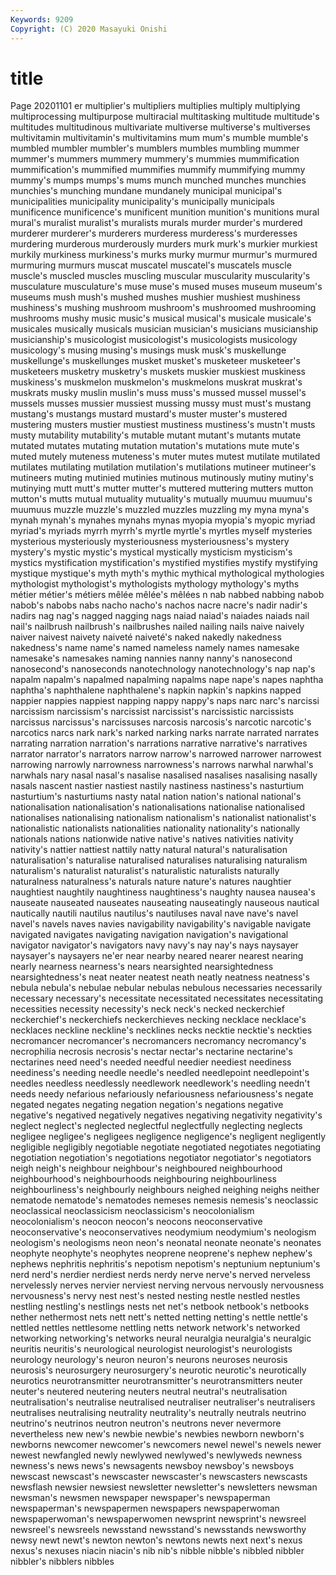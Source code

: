 ```yaml
---
Keywords: 9209
Copyright: (C) 2020 Masayuki Onishi
---
```


# title
Page 20201101
er multiplier's multipliers multiplies
multiply multiplying multiprocessing multipurpose multiracial multitasking multitude multitude's multitudes multitudinous
multivariate multiverse multiverse's multiverses multivitamin multivitamin's multivitamins mum mum's mumble
mumble's mumbled mumbler mumbler's mumblers mumbles mumbling mummer mummer's mummers
mummery mummery's mummies mummification mummification's mummified mummifies mummify mummifying mummy
mummy's mumps mumps's mums munch munched munches munchies munchies's munching
mundane mundanely municipal municipal's municipalities municipality municipality's municipally municipals munificence
munificence's munificent munition munition's munitions mural mural's muralist muralist's muralists
murals murder murder's murdered murderer murderer's murderers murderess murderess's murderesses
murdering murderous murderously murders murk murk's murkier murkiest murkily murkiness
murkiness's murks murky murmur murmur's murmured murmuring murmurs muscat muscatel
muscatel's muscatels muscle muscle's muscled muscles muscling muscular muscularity muscularity's
musculature musculature's muse muse's mused muses museum museum's museums mush
mush's mushed mushes mushier mushiest mushiness mushiness's mushing mushroom mushroom's
mushroomed mushrooming mushrooms mushy music music's musical musical's musicale musicale's
musicales musically musicals musician musician's musicians musicianship musicianship's musicologist musicologist's
musicologists musicology musicology's musing musing's musings musk musk's muskellunge muskellunge's
muskellunges musket musket's musketeer musketeer's musketeers musketry musketry's muskets muskier
muskiest muskiness muskiness's muskmelon muskmelon's muskmelons muskrat muskrat's muskrats musky
muslin muslin's muss muss's mussed mussel mussel's mussels musses mussier
mussiest mussing mussy must must's mustang mustang's mustangs mustard mustard's
muster muster's mustered mustering musters mustier mustiest mustiness mustiness's mustn't
musts musty mutability mutability's mutable mutant mutant's mutants mutate mutated
mutates mutating mutation mutation's mutations mute mute's muted mutely muteness
muteness's muter mutes mutest mutilate mutilated mutilates mutilating mutilation mutilation's
mutilations mutineer mutineer's mutineers muting mutinied mutinies mutinous mutinously mutiny
mutiny's mutinying mutt mutt's mutter mutter's muttered muttering mutters mutton
mutton's mutts mutual mutuality mutuality's mutually muumuu muumuu's muumuus muzzle
muzzle's muzzled muzzles muzzling my myna myna's mynah mynah's mynahes
mynahs mynas myopia myopia's myopic myriad myriad's myriads myrrh myrrh's
myrtle myrtle's myrtles myself mysteries mysterious mysteriously mysteriousness mysteriousness's mystery
mystery's mystic mystic's mystical mystically mysticism mysticism's mystics mystification mystification's
mystified mystifies mystify mystifying mystique mystique's myth myth's mythic mythical
mythological mythologies mythologist mythologist's mythologists mythology mythology's myths métier métier's
métiers mêlée mêlée's mêlées n nab nabbed nabbing nabob nabob's
nabobs nabs nacho nacho's nachos nacre nacre's nadir nadir's nadirs
nag nag's nagged nagging nags naiad naiad's naiades naiads nail
nail's nailbrush nailbrush's nailbrushes nailed nailing nails naive naively naiver
naivest naivety naiveté naiveté's naked nakedly nakedness nakedness's name name's
named nameless namely names namesake namesake's namesakes naming nannies nanny
nanny's nanosecond nanosecond's nanoseconds nanotechnology nanotechnology's nap nap's napalm napalm's
napalmed napalming napalms nape nape's napes naphtha naphtha's naphthalene naphthalene's
napkin napkin's napkins napped nappier nappies nappiest napping nappy nappy's
naps narc narc's narcissi narcissism narcissism's narcissist narcissist's narcissistic narcissists
narcissus narcissus's narcissuses narcosis narcosis's narcotic narcotic's narcotics narcs nark
nark's narked narking narks narrate narrated narrates narrating narration narration's
narrations narrative narrative's narratives narrator narrator's narrators narrow narrow's narrowed
narrower narrowest narrowing narrowly narrowness narrowness's narrows narwhal narwhal's narwhals
nary nasal nasal's nasalise nasalised nasalises nasalising nasally nasals nascent
nastier nastiest nastily nastiness nastiness's nasturtium nasturtium's nasturtiums nasty natal
nation nation's national national's nationalisation nationalisation's nationalisations nationalise nationalised nationalises
nationalising nationalism nationalism's nationalist nationalist's nationalistic nationalists nationalities nationality nationality's
nationally nationals nations nationwide native native's natives nativities nativity nativity's
nattier nattiest nattily natty natural natural's naturalisation naturalisation's naturalise naturalised
naturalises naturalising naturalism naturalism's naturalist naturalist's naturalistic naturalists naturally naturalness
naturalness's naturals nature nature's natures naughtier naughtiest naughtily naughtiness naughtiness's
naughty nausea nausea's nauseate nauseated nauseates nauseating nauseatingly nauseous nautical
nautically nautili nautilus nautilus's nautiluses naval nave nave's navel navel's
navels naves navies navigability navigability's navigable navigate navigated navigates navigating
navigation navigation's navigational navigator navigator's navigators navy navy's nay nay's
nays naysayer naysayer's naysayers ne'er near nearby neared nearer nearest
nearing nearly nearness nearness's nears nearsighted nearsightedness nearsightedness's neat neater
neatest neath neatly neatness neatness's nebula nebula's nebulae nebular nebulas
nebulous necessaries necessarily necessary necessary's necessitate necessitated necessitates necessitating necessities
necessity necessity's neck neck's necked neckerchief neckerchief's neckerchiefs neckerchieves necking
necklace necklace's necklaces neckline neckline's necklines necks necktie necktie's neckties
necromancer necromancer's necromancers necromancy necromancy's necrophilia necrosis necrosis's nectar nectar's
nectarine nectarine's nectarines need need's needed needful needier neediest neediness
neediness's needing needle needle's needled needlepoint needlepoint's needles needless needlessly
needlework needlework's needling needn't needs needy nefarious nefariously nefariousness nefariousness's
negate negated negates negating negation negation's negations negative negative's negatived
negatively negatives negativing negativity negativity's neglect neglect's neglected neglectful neglectfully
neglecting neglects negligee negligee's negligees negligence negligence's negligent negligently negligible
negligibly negotiable negotiate negotiated negotiates negotiating negotiation negotiation's negotiations negotiator
negotiator's negotiators neigh neigh's neighbour neighbour's neighboured neighbourhood neighbourhood's neighbourhoods
neighbouring neighbourliness neighbourliness's neighbourly neighbours neighed neighing neighs neither nematode
nematode's nematodes nemeses nemesis nemesis's neoclassic neoclassical neoclassicism neoclassicism's neocolonialism
neocolonialism's neocon neocon's neocons neoconservative neoconservative's neoconservatives neodymium neodymium's neologism
neologism's neologisms neon neon's neonatal neonate neonate's neonates neophyte neophyte's
neophytes neoprene neoprene's nephew nephew's nephews nephritis nephritis's nepotism nepotism's
neptunium neptunium's nerd nerd's nerdier nerdiest nerds nerdy nerve nerve's
nerved nerveless nervelessly nerves nervier nerviest nerving nervous nervously nervousness
nervousness's nervy nest nest's nested nesting nestle nestled nestles nestling
nestling's nestlings nests net net's netbook netbook's netbooks nether nethermost
nets nett nett's netted netting netting's nettle nettle's nettled nettles
nettlesome nettling netts network network's networked networking networking's networks neural
neuralgia neuralgia's neuralgic neuritis neuritis's neurological neurologist neurologist's neurologists neurology
neurology's neuron neuron's neurons neuroses neurosis neurosis's neurosurgery neurosurgery's neurotic
neurotic's neurotically neurotics neurotransmitter neurotransmitter's neurotransmitters neuter neuter's neutered neutering
neuters neutral neutral's neutralisation neutralisation's neutralise neutralised neutraliser neutraliser's neutralisers
neutralises neutralising neutrality neutrality's neutrally neutrals neutrino neutrino's neutrinos neutron
neutron's neutrons never nevermore nevertheless new new's newbie newbie's newbies
newborn newborn's newborns newcomer newcomer's newcomers newel newel's newels newer
newest newfangled newly newlywed newlywed's newlyweds newness newness's news news's
newsagents newsboy newsboy's newsboys newscast newscast's newscaster newscaster's newscasters newscasts
newsflash newsier newsiest newsletter newsletter's newsletters newsman newsman's newsmen newspaper
newspaper's newspaperman newspaperman's newspapermen newspapers newspaperwoman newspaperwoman's newspaperwomen newsprint newsprint's
newsreel newsreel's newsreels newsstand newsstand's newsstands newsworthy newsy newt newt's
newton newton's newtons newts next next's nexus nexus's nexuses niacin
niacin's nib nib's nibble nibble's nibbled nibbler nibbler's nibblers nibbles
